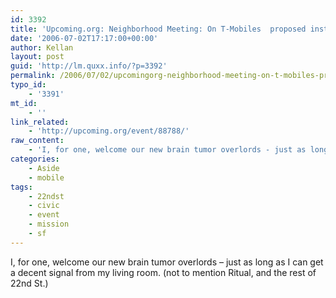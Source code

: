 ```yaml
---
id: 3392
title: 'Upcoming.org: Neighborhood Meeting: On T-Mobiles  proposed installation at 2601 Mission St. at Cesar Chavez Elementary School (Thursday, July 13, 2006)'
date: '2006-07-02T17:17:00+00:00'
author: Kellan
layout: post
guid: 'http://lm.quxx.info/?p=3392'
permalink: /2006/07/02/upcomingorg-neighborhood-meeting-on-t-mobiles-proposed-installation-at-2601-mission-st-at-cesar-chavez-elementary-school-thursday-july-13-2006/
typo_id:
    - '3391'
mt_id:
    - ''
link_related:
    - 'http://upcoming.org/event/88788/'
raw_content:
    - 'I, for one, welcome our new brain tumor overlords - just as long as I can get a decent signal from my living room. (not to mention Ritual, and the rest of 22nd St.)'
categories:
    - Aside
    - mobile
tags:
    - 22ndst
    - civic
    - event
    - mission
    - sf
---
```


I, for one, welcome our new brain tumor overlords – just as long as I can get a decent signal from my living room. (not to mention Ritual, and the rest of 22nd St.)